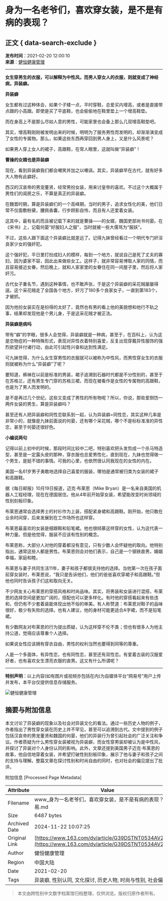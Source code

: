 # 身为一名老爷们，喜欢穿女装，是不是有病的表现？

## 正文 { data-search-exclude }


**发布时间**：2021-02-20 12:00:10  
**来源**：[健恒健康管理](https://www.163.com/dy/media/T1573221114710.html)  

---

**女生穿男生的衣服，可以解释为中性风，而男人穿女人的衣服，则就变成了神经病，异装癖。**

**异装癖**

女生都有过这种体会，如果个子矮一点，平时穿鞋，总爱买内增高，或者是直接带点跟的小高跟。即使是买了平底鞋，也会偷偷地在鞋里垫上一个增高鞋垫。

而在身高上不是那么尽如人意的男性，可能家里也会备上那么几双增高鞋垫吧。

其实，增高鞋刚刚被发明出来的时候，明明为了服务男性而发明的，却渐渐演变成了女性的专属物。那么，如果这些东西再穿回到男人身上，又是什么风景呢？

如果男人穿上女人的裙子，高跟鞋，在常人眼里，这就叫做“异装癖”！

**曹操的女婿也是异装癖**

现在，看到异装癖我们都会嘲笑并加之以嘲讽。其实，异装癖早在古代，就有好多大人物有此癖好。

西汉的汉哀帝的男宠董贤，经常男扮女装，用来讨皇帝的喜欢。不过这个大概属于男性们的闺房之乐，不算是真正的异装癖。

在魏晋时期，算是异装癖们的一个高峰期，当时的男子，追求女性化的美，他们日常不仅面敷粉黛，腰佩香囊，行步顾影自怜，而且有人还爱着女装。

这其中，最有名的而且被记载下来的就是曹操——的女婿，魏国吏部尚书何晏。在《宋书》上，记载何晏“好服妇人之服”，当时就被一些大儒骂为“服妖”。

不过，这些人跟下面这个异装癖比就差远了。记得九妹曾经看过一个明代专门奸淫良家少女的强奸犯。

这个强奸犯，平日里打扮成妇人的模样，每到一个地方，就说自己是死了丈夫的寡妇，因为婆家不容，因此出来做些女工。这样子，就非常容易博取人家的同情，而且容易接近女眷。然后晚上，就和人家家里的女眷住在同一间屋子里，然后将人家奸污。

古代女子重名节，遇到这种事情，也不敢声张，于是这个异装癖的采花贼屡屡得逞。这个采花贼走了全国各个地方，奸污了180多个良家女子，一直到第183个，才被抓。

因为他扮女装实在是扮得的太好了，竟然也有男的看上他的美貌想和他行不轨之事，结果却发现他是个男儿身，于是这采花贼才被正法。

**异装癖是病吗**

带有“癖”的字眼，很多人会觉得，异装癖就是一种病，甚至于，在百科上，认为这是恋物症的一种特殊形式，表现对异性衣着特别喜爱，反复出现穿戴异性服饰的强烈欲望并付诸行动，由此可引起性兴奋和达到性满足。

可九妹觉得，为什么女生穿男性的衣服就可以被称为中性风，而男性穿女生的衣服则就被称为什么“异装癖”了呢？

要知道，裤袜在以前是标准的男装，裙子追溯到石器时代都是不分性别的，甚至于在苏格兰，还有男生专门穿的苏格兰裙，而现在被看作是女性的专属物的高跟鞋，也是为了男人而发明的。

是不是再过几个世纪，这些又变成了男性的所有物呢？所以，你说，那些爱捯饬一两件女装的男生，算是异装癖吗？

甚至还有人把异装癖和同性恋联系到一起，认为异装癖=同性恋，其实这种几率是非常小的，就像是九妹前面说的何晏，还有哪个采花贼，哪个不是标标准准的异性恋，甚至于何晏还很好色。

**小编说两句**

记得以前上初中的时候，那段时间比较中二吧，特别喜欢把头发剪成一个杀马特造型，甚至是一定露头皮的那种，穿衣服也总爱男性化，直到现在，九妹也觉得做一个男生，是挺不错的事情。可我的心里，也依然很认同我现在的女性的内在。

美国一名61岁男子勇敢地选择自己喜爱的服装，哪怕是通常被归类为女装的裙子和高跟鞋。

据《每日邮报》10月19日报道，迈克·布莱恩（Mike Bryan）是一名来自美国的机器人工程经理，现在在德国居住。他从4年前开始穿女装，希望能改变时尚领域的性别刻板印象。

布莱恩通常会选择男士的衬衫作为上装，搭配紧身裙和高跟鞋。刚开始，他只敢在业余时间穿，后来发展到在工作场所也这样穿。

布莱恩最喜欢的女装是细跟鞋和铅笔裙。他也很倾慕这样穿的女性，认为这代表一种力量。但是他觉得，服装不应该有性别的概念。

布莱恩称，大部分人对他的穿着都没有意见，只有少数人会怀疑他的取向。他特别指出，通常这些人都是男性。布莱恩则会对他们表示，自己是一个钢铁直男，婚姻幸福，家庭和睦。

布莱恩与妻子共同生活11年，妻子和孩子都很支持他的选择。当他第一次在孩子面前穿女装时，布莱恩说，“我只是告诉他们，他们的爸爸喜欢穿裙子和高跟鞋。”但他也同时告诉孩子们这和取向无关。

不少网友关心布莱恩的穿搭风格和时尚品味。其实，将男装和女装进行混搭，布莱恩的选择空间是更加广阔的，搭配也可以更多样化。有时他的穿搭看起来有些违和，但仍有不少套着装能体现出他不俗的审美。有人称赞道：布莱恩对鞋子的品味很好，极少有失败的选择。也有人建议，他的身材可能更适合A字裙，而不是铅笔裙。

有少数网友对布莱恩的行为提出质疑，认为这样穿不伦不类；但也有很多人为他主持公道，觉得应该尊重个人选择。

如果说女性应该拥有穿衣自由，男性的权利当然也要得到同等的尊重。

人是一个多面体，有异性恋，也有同性恋，甚至还有双性恋。有爱着古装的汉服爱好者，也有喜欢女生漂亮衣服的直男。这又有什么所谓呢？

---

**特别声明**：以上内容(如有图片或视频亦包括在内)为自媒体平台“网易号”用户上传并发布，本平台仅提供信息存储服务。

![健恒健康管理](https://nimg.ws.126.net/?url=http://dingyue.ws.126.net/2020/0806/ce7b6029j00qemgzx0003c0004g004gc.jpg&thumbnail=160y160&quality=80&type=jpg)

## 摘要与附加信息

<!-- tcd_abstract -->
本文讨论了异装癖的现象以及社会对异装文化的看法。通过一些历史人物的例子，作者指出了男性穿女装在历史上并不罕见，甚至可以追溯到古代。文中提到的例子包括汉哀帝的男宠董贤和魏国的何晏，他们的异装行为曾引起社会的广泛关注和争议。作者质疑为什么男性穿女装被视为异装癖，而女性穿男装却被认为是中性风，并探讨了异装对个人身份认同的影响。此外，文章还提到美国男子迈克·布莱恩的故事，他自信地穿着女装，并希望打破性别刻板印象，展示了他与妻子和孩子之间的支持与理解。整篇文章在探讨性别和时尚自由的同时，也对社会的偏见提出了批评。
<!-- tcd_abstract_end -->

附加信息 [Processed Page Metadata]

| Attribute       | Value                                  |
|-----------------|----------------------------------------|
| Filename        | www_身为一名老爷们，喜欢穿女装，是不是有病的表现？_-_网易.md                             |
| Size            | 6487 bytes                           |
| Archived Date   | 2024-11-22 10:07:25                             |
| Original Link   | [https://www.163.com/dy/article/G39DSTNT0534AV29.html](https://www.163.com/dy/article/G39DSTNT0534AV29.html)                       |
| Author          | 健恒健康管理                               |
| Region          | 中国大陆                               |
| Date            | 2021-02-20                                 |
| Tags            | 异装癖, 性别认同, 文化探讨, 历史人物, 时尚与性别, 社会偏见                                 |
>
> 本文由跨性别中文数字档案馆归档整理，仅供浏览。版权归原作者所有。
>